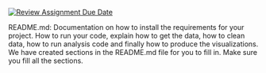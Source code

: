 [![Review Assignment Due Date](https://classroom.github.com/assets/deadline-readme-button-24ddc0f5d75046c5622901739e7c5dd533143b0c8e959d652212380cedb1ea36.svg)](https://classroom.github.com/a/Z1npak42)


README.md: Documentation on how to install the requirements for your project. How
to run your code, explain how to get the data, how to clean data, how to run analysis
code and finally how to produce the visualizations. We have created sections in the
README.md file for you to fill in. Make sure you fill all the sections.











